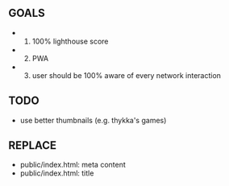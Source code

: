 ## GOALS

- 1. 100% lighthouse score
- 2. PWA
- 3. user should be 100% aware of every network interaction

## TODO

- use better thumbnails (e.g. thykka's games)

## REPLACE

- public/index.html: meta content
- public/index.html: title
